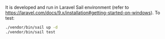 It is developed and run in Laravel Sail environment (refer to https://laravel.com/docs/9.x/installation#getting-started-on-windows).
To test:
```bash
./vendor/bin/sail up -d
./vendor/bin/sail test
```
